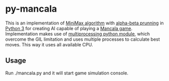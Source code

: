 # py-mancala

This is an implementation of [MiniMax algorithm](https://en.wikipedia.org/wiki/Minimax) with [alpha-beta prunning](https://en.wikipedia.org/wiki/Alpha–beta_pruning) in [Python 3](https://www.python.org) for creating AI capable of playing a [Mancala game](http://boardgames.about.com/cs/mancala/ht/play_mancala.htm). Implementation makes use of [multiprocessing python module](https://docs.python.org/3.5/library/multiprocessing.html), which overcome the GIL limitation and uses multiple processes to calculate best moves. This way it uses all available CPU.

## Usage

Run ./mancala.py and it will start game simulation console.
